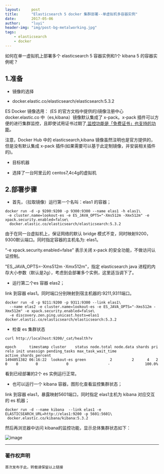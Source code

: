 ```yaml
---
layout:     post
title:      "Elasticsearch 5 docker 集群部署--单虚拟机多容器实例"
date:       2017-05-06
author:     "luyi"
header-img: "img/post-bg-metalworking.jpg"
tags:
    - elasticsearch
    - docker
---
```

如何在单一虚拟机上部署多个 elasticsearch 5 容器实例和1个 kibana 5 的容器实例呢？

## 1.准备

- 镜像的选择

 * docker.elastic.co/elasticsearch/elasticsearch:5.3.2

ES Docker 镜像选用： (ES 的官方文档中提供的)镜像注册中心 docker.elastic.co 中（es,kibana）镜像默认集成了 x-pack。x-pack 插件可以方便的进行集群监控，且即使试用证书过期了,[监控功能是「免费证书」也支持的功能](https://www.elastic.co/subscriptions)。

注意，Docker Hub 中的 elasticsearch,kibana 镜像虽然注明也是官方提供的，但是没有默认集成 x-pack 插件(如果需要可以基于此定制镜像，并安装相关插件的)。

- 目标机器

 * 选择了一台阿里云的 centos7,4c4g的虚拟机

## 2.部署步骤

- 首先，（拉取镜像）运行第一个名叫：elas1 的容器；

```
docker run -d -p 9200:9200 -p 9300:9300 --name elas1 -h elas1\
 -e cluster.name=lookout-es -e ES_JAVA_OPTS="-Xms512m -Xmx512m" -e xpack.security.enabled=false\
  docker.elastic.co/elasticsearch/elasticsearch:5.3.2
```

由于在同一台虚拟机上，保证网络的默认 bridge 模式不变，同时映射9200，9300默认端口。同时指定容器的主机名为: elas1。

“-e xpack.security.enabled=false” 表示关闭 x-pack 的安全功能，不做访问认证控制。

"ES_JAVA_OPTS=-Xms512m -Xmx512m"，指定 elasticsearch java 进程的内存大小参数（默认是2g），考虑到会部署多个实例，这里适当调下了。

- 运行第二个es 容器 elas2；

link 到容器 elas1。同时端口分别映射到宿主机器的:9211,9311端口。

```
docker run -d -p 9211:9200 -p 9311:9300 --link elas1\
  --name elas2 -e cluster.name=lookout-es -e ES_JAVA_OPTS="-Xms512m -Xmx512m" -e xpack.security.enabled=false\
  -e discovery.zen.ping.unicast.hosts=elas1 docker.elastic.co/elasticsearch/elasticsearch:5.3.2
```
- 检查 es 集群状态

```
curl http://localhost:9200/_cat/health?v

epoch      timestamp cluster    status node.total node.data shards pri relo init unassign pending_tasks max_task_wait_time active_shards_percent
1494051382 06:16:22  lookout-es green           2         2      4   2    0    0        0             0                  -                100.0%
```
看到已经部署的2个 es 实例运行正常。

- 也可以运行一个 kibana 容器，图形化查看监控集群状态；

link 到容器 elas1，暴露映射5601端口，同时指定 elas1主机为 kibana 对应交互的 es 机器；

```
docker run -d --name kibana  --link elas1 -e ELASTICSEARCH_URL=http://elas1:9200 -p 5601:5601\
 docker.elastic.co/kibana/kibana:5.3.2
```
然后再浏览器中访问 kibana的监控功能，显示总体集群状态如下：

![image](https://luyiisme.github.io/img/in-post/kibana050701.jpg)

---
### 著作权声明

`首次发布于此，转载请保留以上链接`

